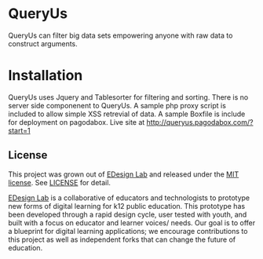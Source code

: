 QueryUs
=======
QueryUs can filter big data sets empowering anyone with raw data to construct arguments.

Installation
=======
QueryUs uses Jquery and Tablesorter for filtering and sorting. There is no server side componenent to QueryUs. A sample php proxy script is included to allow simple XSS retrevial of data. A sample Boxfile is include for deployment on pagodabox. Live site at http://queryus.pagodabox.com/?start=1

## License

This project was grown out of [EDesign Lab](http://edesignlabs.org) and released under the [MIT license](http://opensource.org/licenses/MIT). See [LICENSE](https://github.com/EDesignLabs/Overpass/tree/master/LICENSE) for detail.

[EDesign Lab](http://edesignlabs.org) is a collaborative of educators and technologists to prototype new forms of digital learning for k12 public education.  This prototype has been developed through a rapid design cycle, user tested with youth, and built with a focus on educator and learner voices/ needs.  Our goal is to offer a blueprint for digital learning applications; we encourage contributions to this project as well as independent forks that can change the future of education.
